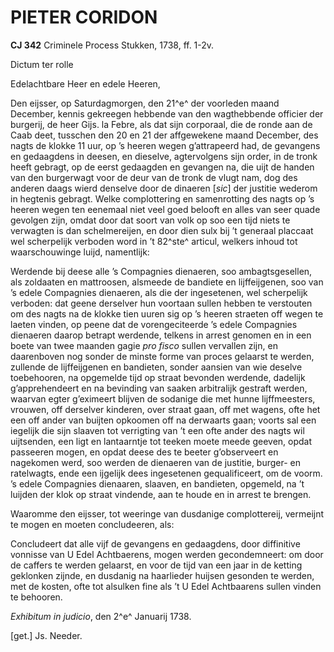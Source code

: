 # PIETER CORIDON

**CJ 342** Criminele Process Stukken, 1738, ff. 1-2v.

Dictum ter rolle

Edelachtbare Heer en edele Heeren,

Den eijsser, op Saturdagmorgen, den 21^e^ der voorleden maand December, kennis gekreegen hebbende van den wagthebbende officier der burgerij, de heer Gijs. la Febre, als dat sijn corporaal, die de ronde aan de Caab deet, tusschen den 20 en 21 der affgewekene maand December, des nagts de klokke 11 uur, op ’s heeren wegen g’attrapeerd had, de gevangens en gedaagdens in deesen, en dieselve, agtervolgens sijn order, in de tronk heeft gebragt, op de eerst gedaagden en gevangen na, die uijt de handen van den burgerwagt voor de deur van de tronk de vlugt nam, dog des anderen daags wierd denselve door de dinaeren \[*sic*\] der justitie wederom in hegtenis gebragt. Welke complottering en samenrotting des nagts op ’s heeren wegen ten eenemaal niet veel goed belooft en alles van seer quade gevolgen zijn, omdat door dat soort van volk op soo een tijd niets te verwagten is dan schelmereijen, en door dien sulx bij ’t generaal placcaat wel scherpelijk verboden word in ’t 82^ste^ articul, welkers inhoud tot waarschouwinge luijd, namentlijk:

Werdende bij deese alle ’s Compagnies dienaeren, soo ambagtsgesellen, als zoldaaten en mattroosen, alsmeede de bandiete en lijffeijgenen, soo van ’s edele Compagnies dienaeren, als die der ingesetenen, wel scherpelijk verboden: dat geene derselver hun voortaan sullen hebben te verstouten om des nagts na de klokke tien uuren sig op ’s heeren straeten off wegen te laeten vinden, op peene dat de vorengeciteerde ’s edele Compagnies dienaeren daarop betrapt werdende, telkens in arrest genomen en in een boete van twee maanden gagie *pro fisco* sullen vervallen zijn, en daarenboven nog sonder de minste forme van proces gelaarst te werden, zullende de lijffeijgenen en bandieten, sonder aansien van wie deselve toebehooren, na opgemelde tijd op straat bevonden werdende, dadelijk g’apprehendeert en na bevinding van saaken arbitralijk gestraft werden, waarvan egter g’eximeert blijven de sodanige die met hunne lijffmeesters, vrouwen, off derselver kinderen, over straat gaan, off met wagens, ofte het een off ander van buijten opkoomen off na derwaarts gaan; voorts sal een iegelijk die sijn slaaven tot verrigting van ’t een ofte ander des nagts wil uijtsenden, een ligt en lantaarntje tot teeken moete meede geeven, opdat passeeren mogen, en opdat deese des te beeter g’observeert en nagekomen werd, soo werden de dienaeren van de justitie, burger- en ratelwagts, ende een ijgelijk dees ingesetenen gequalificeert, om de voorm. ’s edele Compagnies dienaaren, slaaven, en bandieten, opgemeld, na ’t luijden der klok op straat vindende, aan te houde en in arrest te brengen.

Waaromme den eijsser, tot weeringe van dusdanige complottereij, vermeijnt te mogen en moeten concludeeren, als:

Concludeert dat alle vijf de gevangens en gedaagdens, door diffinitive vonnisse van U Edel Achtbaerens, mogen werden gecondemneert: om door de caffers te werden gelaarst, en voor de tijd van een jaar in de ketting geklonken zijnde, en dusdanig na haarlieder huijsen gesonden te werden, met de kosten, ofte tot alsulken fine als ’t U Edel Achtbaarens sullen vinden te behooren.

*Exhibitum in judicio*, den 2^e^ Januarij 1738.

\[get.\] Js. Needer.